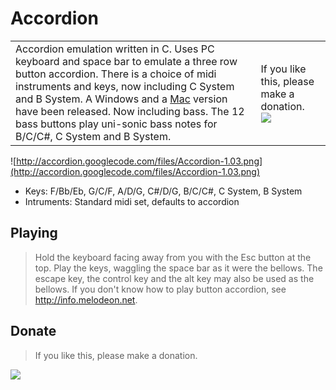 # Accordion #
<table width='680' border='0' cellspacing='20'><tr><td valign='top'> Accordion emulation written in C. Uses PC keyboard and space bar to emulate a three row button accordion. There is a choice of midi instruments and keys, now including C System and B System. A Windows and a <a href='http://code.google.com/p/accordion/wiki/Mac'>Mac</a> version have been released. Now including bass. The 12 bass buttons play uni-sonic bass notes for B/C/C#, C System and B System. </td><td> If you like this, please make a donation. <br /> <a href='https://www.paypal.com/cgi-bin/webscr?cmd=_donations&business=TZNQZU88LDRAY&lc=GB&item_name=Accordion&item_number=windows&currency_code=GBP&bn=PP%2dDonationsBF%3abtn_donate_LG%2egif%3aNonHosted'><img src='https://www.paypal.com/en_GB/i/btn/btn_donate_LG.gif' /></a> </td></tr></table>


![http://accordion.googlecode.com/files/Accordion-1.03.png](http://accordion.googlecode.com/files/Accordion-1.03.png)

  * Keys: F/Bb/Eb, G/C/F, A/D/G, C#/D/G, B/C/C#, C System, B System
  * Intruments: Standard midi set, defaults to accordion

## Playing ##
> Hold the keyboard facing away from you with the Esc button at the top. Play the keys, waggling the space bar as it were the bellows. The escape key, the control key and the alt key may also be used as the bellows. If you don't know how to play button accordion, see http://info.melodeon.net.

## Donate ##
> If you like this, please make a donation.

[![](https://www.paypal.com/en_GB/i/btn/btn_donate_LG.gif)](https://www.paypal.com/cgi-bin/webscr?cmd=_donations&business=TZNQZU88LDRAY&lc=GB&item_name=Accordion&item_number=windows&currency_code=GBP&bn=PP%2dDonationsBF%3abtn_donate_LG%2egif%3aNonHosted)
